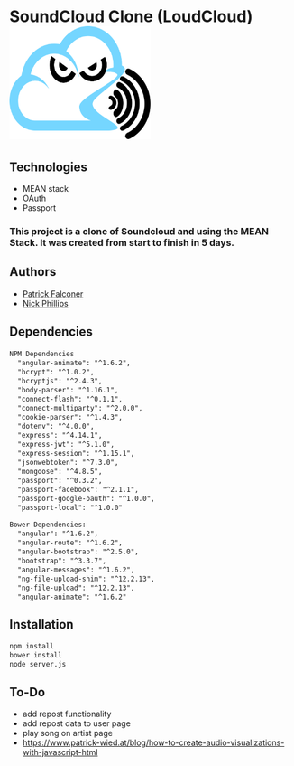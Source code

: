 # SoundCloud Clone (LoudCloud) <img src="https://github.com/P-J-FALCONER/SoundCloud_Clone/blob/master/app_client/static/img/LoudCloud.jpg" alt="alt text" width="250" height="200">
## Technologies
  * MEAN stack
  * OAuth
  * Passport
### This project is a clone of Soundcloud and using the MEAN Stack. It was created from start to finish in 5 days.
## Authors
  * [Patrick Falconer](https://github.com/P-J-FALCONER)
  * [Nick Phillips](https://github.com/phillipn)

## Dependencies
  ```
  NPM Dependencies
    "angular-animate": "^1.6.2",
    "bcrypt": "^1.0.2",
    "bcryptjs": "^2.4.3",
    "body-parser": "^1.16.1",
    "connect-flash": "^0.1.1",
    "connect-multiparty": "^2.0.0",
    "cookie-parser": "^1.4.3",
    "dotenv": "^4.0.0",
    "express": "^4.14.1",
    "express-jwt": "^5.1.0",
    "express-session": "^1.15.1",
    "jsonwebtoken": "^7.3.0",
    "mongoose": "^4.8.5",
    "passport": "^0.3.2",
    "passport-facebook": "^2.1.1",
    "passport-google-oauth": "^1.0.0",
    "passport-local": "^1.0.0"
  ```
  ```
  Bower Dependencies:
    "angular": "^1.6.2",
    "angular-route": "^1.6.2",
    "angular-bootstrap": "^2.5.0",
    "bootstrap": "^3.3.7",
    "angular-messages": "^1.6.2",
    "ng-file-upload-shim": "^12.2.13",
    "ng-file-upload": "^12.2.13",
    "angular-animate": "^1.6.2"
  ```
## Installation
```
npm install
bower install
node server.js
```

## To-Do
  * add repost functionality
  * add repost data to user page
  * play song on artist page
  * https://www.patrick-wied.at/blog/how-to-create-audio-visualizations-with-javascript-html
